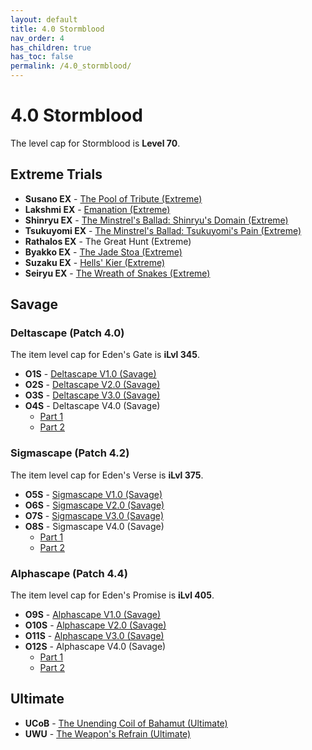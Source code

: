 ```yaml
---
layout: default
title: 4.0 Stormblood
nav_order: 4
has_children: true
has_toc: false
permalink: /4.0_stormblood/
---
```


# 4.0 Stormblood

The level cap for Stormblood is **Level 70**.

## Extreme Trials

- **Susano EX** - [The Pool of Tribute (Extreme)](extreme_trials/susano)
- **Lakshmi EX** - [Emanation (Extreme)](extreme_trials/lakshmi)
- **Shinryu EX** - [The Minstrel's Ballad: Shinryu's Domain (Extreme)](extreme_trials/shinryu)
- **Tsukuyomi EX** - [The Minstrel's Ballad: Tsukuyomi's Pain (Extreme)](extreme_trials/tsukuyomi)
- **Rathalos EX** - The Great Hunt (Extreme)
- **Byakko EX** - [The Jade Stoa (Extreme)](extreme_trials/byakko)
- **Suzaku EX** - [Hells' Kier (Extreme)](extreme_trials/suzaku)
- **Seiryu EX** - [The Wreath of Snakes (Extreme)](extreme_trials/seiryu)

## Savage

### Deltascape (Patch 4.0)

The item level cap for Eden's Gate is **iLvl 345**.

- **O1S** - [Deltascape V1.0 (Savage)](savage_raids/o1s)
- **O2S** - [Deltascape V2.0 (Savage)](savage_raids/o2s)
- **O3S** - [Deltascape V3.0 (Savage)](savage_raids/o3s)
- **O4S** - Deltascape V4.0 (Savage)
	- [Part 1](savage_raids/o4s_1)
	- [Part 2](savage_raids/o4s_2)

### Sigmascape (Patch 4.2)

The item level cap for Eden's Verse is **iLvl 375**.

- **O5S** - [Sigmascape V1.0 (Savage)](savage_raids/o5s)
- **O6S** - [Sigmascape V2.0 (Savage)](savage_raids/o6s)
- **O7S** - [Sigmascape V3.0 (Savage)](savage_raids/o7s)
- **O8S** - Sigmascape V4.0 (Savage)
	- [Part 1](savage_raids/o8s_1)
	- [Part 2](savage_raids/o8s_2)

### Alphascape (Patch 4.4)

The item level cap for Eden's Promise is **iLvl 405**.

- **O9S** - [Alphascape V1.0 (Savage)](savage_raids/o9s)
- **O10S** - [Alphascape V2.0 (Savage)](savage_raids/o10s)
- **O11S** - [Alphascape V3.0 (Savage)](savage_raids/o11s)
- **O12S** - Alphascape V4.0 (Savage)
	- [Part 1](savage_raids/o12s_1)
	- [Part 2](savage_raids/o12s_2)

## Ultimate

- **UCoB** - [The Unending Coil of Bahamut (Ultimate)](../ultimates/ucob)
- **UWU** - [The Weapon's Refrain (Ultimate)](../ultimates/uwu)